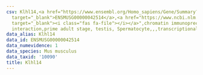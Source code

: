 ```yaml
---
csv: Klhl14,<a href="https://www.ensembl.org/Homo_sapiens/Gene/Summary?db=core;g=ENSMUSG00000042514"
  target="_blank">ENSMUSG00000042514</a>,<a href="https://www.ncbi.nlm.nih.gov/pubmed/25450459"
  target="_blank"><i class="fas fa-file"></i></a>",chromatin immunoprecipitation assay,direct
  interaction,prime adult stage, testis, Spermatocyte,,,transcriptional regulation,
data_alias: Klhl14
data_id: ENSMUSG00000042514
data_numevidence: 1
data_species: Mus musculus
data_taxid: '10090'
title: Klhl14
---
```

